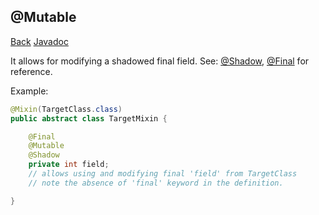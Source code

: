 ## @Mutable
[Back](mixins.md) [Javadoc](https://jenkins.liteloader.com/view/Other/job/Mixin/javadoc/org/spongepowered/asm/mixin/Mutable.html)

It allows for modifying a shadowed final field. See: [@Shadow](shadow.md), [@Final](final.md) for reference.

Example:
```java
@Mixin(TargetClass.class)
public abstract class TargetMixin {

	@Final
	@Mutable
	@Shadow
	private int field; 
	// allows using and modifying final 'field' from TargetClass
	// note the absence of 'final' keyword in the definition.

}
```
